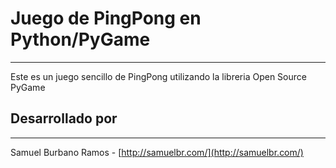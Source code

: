 # Juego de PingPong en Python/PyGame
------------------------------------
Este es un juego sencillo de PingPong utilizando la libreria Open Source PyGame

## Desarrollado por
-------------------
Samuel Burbano Ramos - [http://samuelbr.com/](http://samuelbr.com/)

